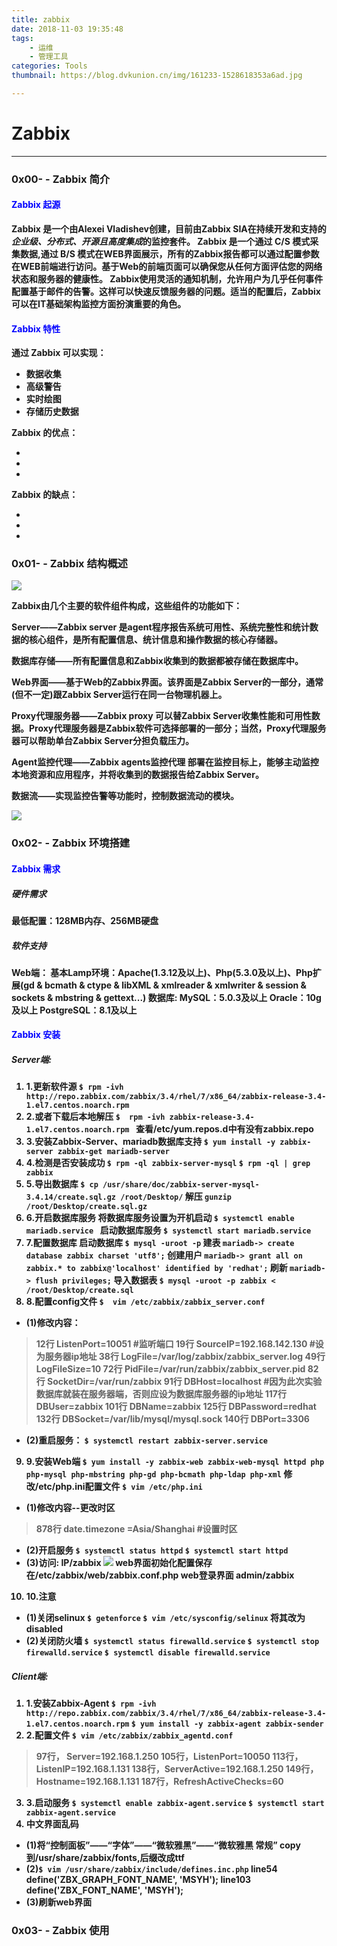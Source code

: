 ```yaml
---
title: zabbix
date: 2018-11-03 19:35:48
tags:
	- 运维
	- 管理工具
categories: Tools
thumbnail: https://blog.dvkunion.cn/img/161233-1528618353a6ad.jpg

---
```

<div id="head"></div>

# Zabbix

---
<div id="0x00"></div>

### <b>0x00\- \- Zabbix 简介<b>

#### <font color = "blue">Zabbix 起源</font><br>
Zabbix 是一个由Alexei Vladishev创建，目前由Zabbix SIA在持续开发和支持的<b><i>企业级、分布式、开源且高度集成</i></b>的监控套件。
Zabbix 是一个通过 C/S 模式采集数据,通过 B/S 模式在WEB界面展示，所有的Zabbix报告都可以通过配置参数在WEB前端进行访问。基于Web的前端页面可以确保您从任何方面评估您的网络状态和服务器的健康性。
Zabbix使用灵活的通知机制，允许用户为几乎任何事件配置基于邮件的告警。这样可以快速反馈服务器的问题。适当的配置后，Zabbix可以在IT基础架构监控方面扮演重要的角色。
#### <font color = "blue">Zabbix 特性</font><br>
通过 Zabbix 可以实现：
* 数据收集
* 高级警告
* 实时绘图
* 存储历史数据

Zabbix 的优点：

+
+
+
Zabbix 的缺点：

-
-
-
	
### <b>0x01\- \- Zabbix 结构概述<b>
![](https://blog.dvkunion.cn/img/4c06e311gy1fwztd037h7j20hm0daq48.jpg)

Zabbix由几个主要的软件组件构成，这些组件的功能如下：

<b>Server</b>——Zabbix server 是agent程序报告系统可用性、系统完整性和统计数据的核心组件，是所有配置信息、统计信息和操作数据的核心存储器。

<b>数据库存储</b>——所有配置信息和Zabbix收集到的数据都被存储在数据库中。

<b>Web界面</b>——基于Web的Zabbix界面。该界面是Zabbix Server的一部分，通常(但不一定)跟Zabbix Server运行在同一台物理机器上。

<b>Proxy代理服务器</b>——Zabbix proxy 可以替Zabbix Server收集性能和可用性数据。Proxy代理服务器是Zabbix软件可选择部署的一部分；当然，Proxy代理服务器可以帮助单台Zabbix Server分担负载压力。

<b>Agent监控代理</b>——Zabbix agents监控代理 部署在监控目标上，能够主动监控本地资源和应用程序，并将收集到的数据报告给Zabbix Server。

<b>数据流</b>——实现监控告警等功能时，控制数据流动的模块。

![](https://blog.dvkunion.cn/img/4c06e311gy1fwztrh5d6dj20ux0j6n3t.jpg)

### <b>0x02\- \- Zabbix 环境搭建<b>
#### <font color = "blue">Zabbix 需求</font><br>
##### 硬件需求
最低配置：128MB内存、256MB硬盘
##### 软件支持
Web端：
基本Lamp环境：Apache(1.3.12及以上)、Php(5.3.0及以上)、Php扩展(gd & bcmath & ctype & libXML & xmlreader & xmlwriter & session & sockets & mbstring & gettext...)
数据库:
MySQL：5.0.3及以上
Oracle：10g及以上
PostgreSQL：8.1及以上
#### <font color = "blue">Zabbix 安装</font><br>
##### Server端:
1. <b>1.更新软件源</b>
`$ rpm -ivh http://repo.zabbix.com/zabbix/3.4/rhel/7/x86_64/zabbix-release-3.4-1.el7.centos.noarch.rpm`
2. <b>2.或者下载后本地解压</b>
`$  rpm -ivh zabbix-release-3.4-1.el7.centos.noarch.rpm `
查看/etc/yum.repos.d中有没有zabbix.repo
3. <b>3.安装Zabbix-Server、mariadb数据库支持</b>
`$ yum install -y zabbix-server zabbix-get mariadb-server `
4. <b>4.检测是否安装成功</b>
`$ rpm -ql zabbix-server-mysql`
`$ rpm -ql | grep zabbix`
5. <b>5.导出数据库 </b>
`$ cp /usr/share/doc/zabbix-server-mysql-3.4.14/create.sql.gz /root/Desktop/`
解压
`gunzip /root/Desktop/create.sql.gz`
6. <b>6.开启数据库服务</b>
将数据库服务设置为开机启动
`$ systemctl enable mariadb.service `
启动数据库服务
`$ systemctl start mariadb.service `
7. <b>7.配置数据库</b>
启动数据库
`$ mysql -uroot -p`
建表
`mariadb-> create database zabbix charset 'utf8';`
创建用户
`mariadb-> grant all on zabbix.* to zabbix@'localhost' identified by 'redhat';`
刷新
`mariadb-> flush privileges;`
导入数据表
`$ mysql -uroot -p zabbix < /root/Desktop/create.sql`
8. <b>8.配置config文件</b>
`$  vim /etc/zabbix/zabbix_server.conf`

+ (1)修改内容：
> 12行  ListenPort=10051 #监听端口
> 19行  SourceIP=192.168.142.130  #设为服务器ip地址
> 38行  LogFile=/var/log/zabbix/zabbix_server.log
> 49行  LogFileSize=10
> 72行  PidFile=/var/run/zabbix/zabbix_server.pid
> 82行  SocketDir=/var/run/zabbix
> 91行  DBHost=localhost #因为此次实验数据库就装在服务器端，否则应设为数据库服务器的ip地址
> 117行 DBUser=zabbix
> 101行 DBName=zabbix
> 125行 DBPassword=redhat
> 132行 DBSocket=/var/lib/mysql/mysql.sock
> 140行 DBPort=3306 
+ (2)重启服务：
 `$ systemctl restart zabbix-server.service`

9. <b>9.安装Web端</b>
`$ yum install -y zabbix-web zabbix-web-mysql httpd php php-mysql php-mbstring php-gd php-bcmath php-ldap php-xml`
修改/etc/php.ini配置文件
`$ vim /etc/php.ini` 
+ (1)修改内容--更改时区
> 878行 date.timezone =Asia/Shanghai #设置时区
+ (2)开启服务
`$ systemctl status httpd`
`$ systemctl start httpd`
+ (3)访问:
IP/zabbix
![](https://blog.dvkunion.cn/img/4c06e311gy1fwzv5h8lvpj20qg0fqab7.jpg)
web界面初始化配置保存在/etc/zabbix/web/zabbix.conf.php
web登录界面 admin/zabbix

10. <b>10.注意</b>
+ (1)关闭selinux
`$ getenforce`
`$ vim /etc/sysconfig/selinux` 
将其改为disabled
+ (2)关闭防火墙
`$ systemctl status firewalld.service`
`$ systemctl stop firewalld.service`
`$ systemctl disable firewalld.service`


##### Client端:
1. <b>1.安装Zabbix-Agent</b>
`$ rpm -ivh http://repo.zabbix.com/zabbix/3.4/rhel/7/x86_64/zabbix-release-3.4-1.el7.centos.noarch.rpm`
`$ yum install -y zabbix-agent zabbix-sender`
2. <b>2.配置文件</b>
`$ vim /etc/zabbix/zabbix_agentd.conf`
> 97行， Server=192.168.1.250
> 105行，ListenPort=10050
> 113行，ListenIP=192.168.1.131
> 138行，ServerActive=192.168.1.250
> 149行，Hostname=192.168.1.131
> 187行，RefreshActiveChecks=60
3. <b>3.启动服务</b>
`$ systemctl enable zabbix-agent.service`
`$ systemctl start zabbix-agent.service `
4. <b>中文界面乱码</b>
+ (1)将“控制面板”——“字体”——“微软雅黑”——“微软雅黑 常规” copy 到/usr/share/zabbix/fonts,后缀改成ttf
+ (2)`$ vim /usr/share/zabbix/include/defines.inc.php`
line54 define('ZBX_GRAPH_FONT_NAME', 'MSYH');
line103 define('ZBX_FONT_NAME', 'MSYH');
+ (3)刷新web界面


### <b>0x03\- \- Zabbix 使用<b>
	